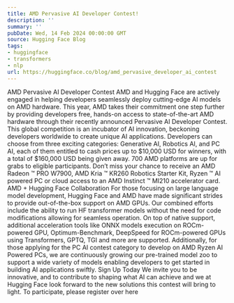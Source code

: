 ```yaml
---
title: AMD Pervasive AI Developer Contest!
description: ''
summary: ''
pubDate: Wed, 14 Feb 2024 00:00:00 GMT
source: Hugging Face Blog
tags:
- huggingface
- transformers
- nlp
url: https://huggingface.co/blog/amd_pervasive_developer_ai_contest
---
```


AMD Pervasive AI Developer Contest
AMD and Hugging Face are actively engaged in helping developers seamlessly deploy cutting-edge AI models on AMD hardware. This year, AMD takes their commitment one step further by providing developers free, hands-on access to state-of-the-art AMD hardware through their recently announced Pervasive AI Developer Contest. This global competition is an incubator of AI innovation, beckoning developers worldwide to create unique AI applications. Developers can choose from three exciting categories: Generative AI, Robotics AI, and PC AI, each of them entitled to cash prices up to $10,000 USD for winners, with a total of $160,000 USD being given away. 700 AMD platforms are up for grabs to eligible participants. Don’t miss your chance to receive an AMD Radeon ™ PRO W7900, AMD Kria ™ KR260 Robotics Starter Kit, Ryzen ™ AI powered PC or cloud access to an AMD Instinct ™ MI210 accelerator card.
AMD + Hugging Face Collaboration
For those focusing on large language model development, Hugging Face and AMD have made significant strides to provide out-of-the-box support on AMD GPUs. Our combined efforts include the ability to run HF transformer models without the need for code modifications allowing for seamless operation. On top of native support, additional acceleration tools like ONNX models execution on ROCm-powered GPU, Optimum-Benchmark, DeepSpeed for ROCm-powered GPUs using Transformers, GPTQ, TGI and more are supported. Additionally, for those applying for the PC AI contest category to develop on AMD Ryzen AI Powered PCs, we are continuously growing our pre-trained model zoo to support a wide variety of models enabling developers to get started in building AI applications swiftly.
Sign Up Today
We invite you to be innovative, and to contribute to shaping what AI can achieve and we at Hugging Face look forward to the new solutions this contest will bring to light. To participate, please register over here